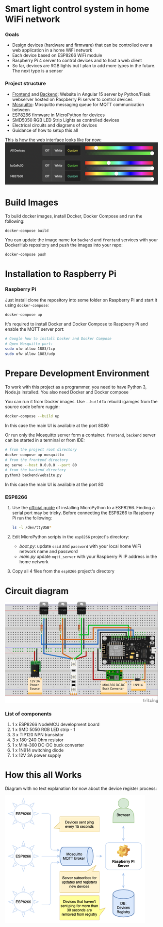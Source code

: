 # Smart light control system in home WiFi network

### Goals
* Design devices (hardware and firmware) that can be controlled over a web application in a home WiFi network
* Each device based on ESP8266 WiFi module
* Raspberry Pi 4 server to control devices and to host a web client
* So far, devices are RGB lights but I plan to add more types in the future. The next type is a sensor

### Project structure
* [Frontend](frontend/README.md) and [Backend](raspberrypi): Website in Angular 15 server by Python/Flask webserver hosted on Raspberry Pi server to control devices
* [Mosquitto](mosquitto/README.md): Mosquitto messaging queue for MQTT communication between
* [ESP8266](esp8266) firmware in MicroPython for devices
* SMD5050 RGB LED Strip Lights as controlled devices
* Electrical circuits and diagrams of devices
* Guidance of how to setup this all

This is how the web interface looks like for now:
![interface](./images/interface.png)

# Build Images

To build docker images, install Docker, Docker Compose and run the following:
```bash
docker-compose build
```

You can update the image name for `backend` and `frontend` services with your DockerHub repository and push the images into your repo:
```bash
docker-compose push
```

# Installation to Raspberry Pi

### Raspberry Pi

Just install clone the repository into some folder on Raspberry Pi and start it using `docker-compose`:
```bash
docker-compose up
```

It's required to install Docker and Docker Compose to Raspberry Pi and enable the MQTT server port:
```bash
# Google how to install Docker and Docker Compose
# Open Mosquitto port:
sudo ufw allow 1883/tcp
sudo ufw allow 1883/udp
```

# Prepare Development Environment

To work with this project as a programmer, you need to have Python 3, Node.js installed. You also need Docker and Docker compose

You can run it from Docker images. Use `--build` to rebuild igamges from the source code before ruggin:
```bash
docker-compose --build up
```
In this case the main UI is available at the port 8080

Or run only the Mosquitto server form a container. `frontend`, `backend` server can be started in a terminal or from IDE:
```bash
# from the project root directory
docker-compose up mosquitto
# from the frontend directory
ng serve --host 0.0.0.0 --port 80
# from the backend directory
python3 backend/website.py
```
In this case the main UI is available at the port 80

### ESP8266

1. Use the [official guide](https://docs.micropython.org/en/v1.14/esp8266/tutorial/intro.html) of installing MicroPython to a ESP8266. Finding a serial port may be tricky. Before connecting the ESP8266 to Raspberry Pi run the following:

   ```bash
   ls -l /dev/ttyUSB*
   ```
   
2. Edit MicroPython scripts in the `esp8266` project's directory:
   - *boot.py*: update `ssid` and `password` with your local home WiFi network name and password
   - *main.py* update `mqtt_server` with your Raspberry Pi IP address in the home network
   
3. Copy all 4 files from the `esp8266` project's directory

# Circuit diagram

![circuit diagram](./images/circuit_diagram.jpg)

### List of components

1. 1 x ESP8266 NodeMCU development board
2. 1 x SMD 5050 RGB LED strip - 1
3. 3 x TIP120 NPN transistor
4. 3 x 180-240 Ohm resistor
5. 1 x Mini-360 DC-DC buck converter
6. 1 x 1N914 switching diode
7. 1 x 12V 3A power supply

# How this all Works

Diagram with no text explanation for now about the device register process:

![smart light ping](./images/smart_light_ping.png)
